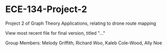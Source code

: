 # ECE-134-Project-2
Project 2 of Graph Theory Applications, relating to drone route mapping

View most recent file for final version, titled "..."

Group Members: Melody Griffith, Richard Woo, Kaleb Cole-Wood, Ally Noe
